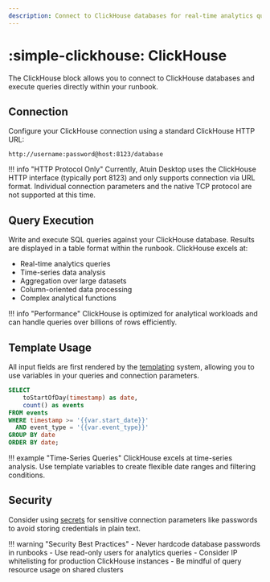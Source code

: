 ```yaml
---
description: Connect to ClickHouse databases for real-time analytics queries and time-series analysis over large datasets via HTTP interface
---
```


# :simple-clickhouse: ClickHouse

The ClickHouse block allows you to connect to ClickHouse databases and execute queries directly within your runbook.

## Connection

Configure your ClickHouse connection using a standard ClickHouse HTTP URL:

```
http://username:password@host:8123/database
```

!!! info "HTTP Protocol Only"
    Currently, Atuin Desktop uses the ClickHouse HTTP interface (typically port 8123) and only supports connection via URL format. Individual connection parameters and the native TCP protocol are not supported at this time.

## Query Execution

Write and execute SQL queries against your ClickHouse database. Results are displayed in a table format within the runbook. ClickHouse excels at:

- Real-time analytics queries
- Time-series data analysis
- Aggregation over large datasets
- Column-oriented data processing
- Complex analytical functions

!!! info "Performance"
    ClickHouse is optimized for analytical workloads and can handle queries over billions of rows efficiently.

## Template Usage

All input fields are first rendered by the [templating](../../templating.md) system, allowing you to use variables in your queries and connection parameters.

```sql
SELECT 
    toStartOfDay(timestamp) as date,
    count() as events
FROM events 
WHERE timestamp >= '{{var.start_date}}'
  AND event_type = '{{var.event_type}}'
GROUP BY date
ORDER BY date;
```

!!! example "Time-Series Queries"
    ClickHouse excels at time-series analysis. Use template variables to create flexible date ranges and filtering conditions.

## Security

Consider using [secrets](../../secrets.md) for sensitive connection parameters like passwords to avoid storing credentials in plain text.

!!! warning "Security Best Practices"
    - Never hardcode database passwords in runbooks
    - Use read-only users for analytics queries
    - Consider IP whitelisting for production ClickHouse instances
    - Be mindful of query resource usage on shared clusters
